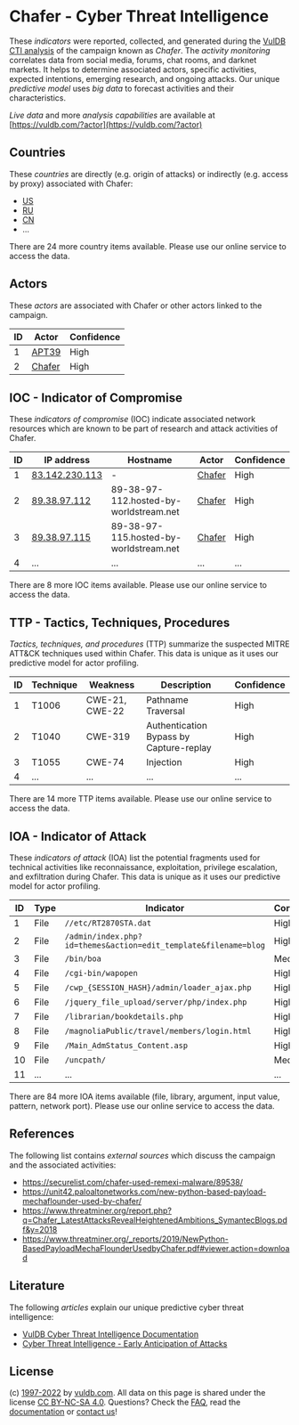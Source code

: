 # Chafer - Cyber Threat Intelligence

These _indicators_ were reported, collected, and generated during the [VulDB CTI analysis](https://vuldb.com/?kb.cti) of the campaign known as _Chafer_. The _activity monitoring_ correlates data from social media, forums, chat rooms, and darknet markets. It helps to determine associated actors, specific activities, expected intentions, emerging research, and ongoing attacks. Our unique _predictive model_ uses _big data_ to forecast activities and their characteristics.

_Live data_ and more _analysis capabilities_ are available at [https://vuldb.com/?actor](https://vuldb.com/?actor)

## Countries

These _countries_ are directly (e.g. origin of attacks) or indirectly (e.g. access by proxy) associated with Chafer:

* [US](https://vuldb.com/?country.us)
* [RU](https://vuldb.com/?country.ru)
* [CN](https://vuldb.com/?country.cn)
* ...

There are 24 more country items available. Please use our online service to access the data.

## Actors

These _actors_ are associated with Chafer or other actors linked to the campaign.

ID | Actor | Confidence
-- | ----- | ----------
1 | [APT39](https://vuldb.com/?actor.apt39) | High
2 | [Chafer](https://vuldb.com/?actor.chafer) | High

## IOC - Indicator of Compromise

These _indicators of compromise_ (IOC) indicate associated network resources which are known to be part of research and attack activities of Chafer.

ID | IP address | Hostname | Actor | Confidence
-- | ---------- | -------- | ----- | ----------
1 | [83.142.230.113](https://vuldb.com/?ip.83.142.230.113) | - | [Chafer](https://vuldb.com/?actor.chafer) | High
2 | [89.38.97.112](https://vuldb.com/?ip.89.38.97.112) | 89-38-97-112.hosted-by-worldstream.net | [Chafer](https://vuldb.com/?actor.chafer) | High
3 | [89.38.97.115](https://vuldb.com/?ip.89.38.97.115) | 89-38-97-115.hosted-by-worldstream.net | [Chafer](https://vuldb.com/?actor.chafer) | High
4 | ... | ... | ... | ...

There are 8 more IOC items available. Please use our online service to access the data.

## TTP - Tactics, Techniques, Procedures

_Tactics, techniques, and procedures_ (TTP) summarize the suspected MITRE ATT&CK techniques used within Chafer. This data is unique as it uses our predictive model for actor profiling.

ID | Technique | Weakness | Description | Confidence
-- | --------- | -------- | ----------- | ----------
1 | T1006 | CWE-21, CWE-22 | Pathname Traversal | High
2 | T1040 | CWE-319 | Authentication Bypass by Capture-replay | High
3 | T1055 | CWE-74 | Injection | High
4 | ... | ... | ... | ...

There are 14 more TTP items available. Please use our online service to access the data.

## IOA - Indicator of Attack

These _indicators of attack_ (IOA) list the potential fragments used for technical activities like reconnaissance, exploitation, privilege escalation, and exfiltration during Chafer. This data is unique as it uses our predictive model for actor profiling.

ID | Type | Indicator | Confidence
-- | ---- | --------- | ----------
1 | File | `//etc/RT2870STA.dat` | High
2 | File | `/admin/index.php?id=themes&action=edit_template&filename=blog` | High
3 | File | `/bin/boa` | Medium
4 | File | `/cgi-bin/wapopen` | High
5 | File | `/cwp_{SESSION_HASH}/admin/loader_ajax.php` | High
6 | File | `/jquery_file_upload/server/php/index.php` | High
7 | File | `/librarian/bookdetails.php` | High
8 | File | `/magnoliaPublic/travel/members/login.html` | High
9 | File | `/Main_AdmStatus_Content.asp` | High
10 | File | `/uncpath/` | Medium
11 | ... | ... | ...

There are 84 more IOA items available (file, library, argument, input value, pattern, network port). Please use our online service to access the data.

## References

The following list contains _external sources_ which discuss the campaign and the associated activities:

* https://securelist.com/chafer-used-remexi-malware/89538/
* https://unit42.paloaltonetworks.com/new-python-based-payload-mechaflounder-used-by-chafer/
* https://www.threatminer.org/report.php?q=Chafer_LatestAttacksRevealHeightenedAmbitions_SymantecBlogs.pdf&y=2018
* https://www.threatminer.org/_reports/2019/NewPython-BasedPayloadMechaFlounderUsedbyChafer.pdf#viewer.action=download

## Literature

The following _articles_ explain our unique predictive cyber threat intelligence:

* [VulDB Cyber Threat Intelligence Documentation](https://vuldb.com/?kb.cti)
* [Cyber Threat Intelligence - Early Anticipation of Attacks](https://www.scip.ch/en/?labs.20201022)

## License

(c) [1997-2022](https://vuldb.com/?kb.changelog) by [vuldb.com](https://vuldb.com/?kb.about). All data on this page is shared under the license [CC BY-NC-SA 4.0](https://creativecommons.org/licenses/by-nc-sa/4.0/). Questions? Check the [FAQ](https://vuldb.com/?kb.faq), read the [documentation](https://vuldb.com/?kb) or [contact us](https://vuldb.com/?contact)!
